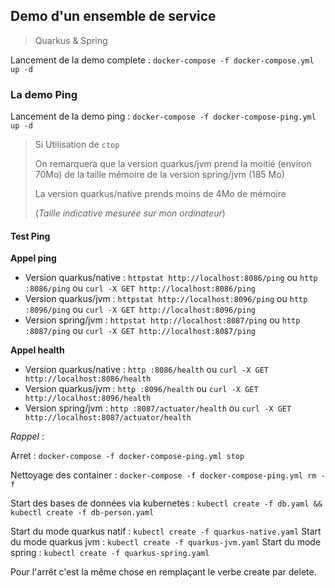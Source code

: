 ## Demo d'un ensemble de service

> Quarkus & Spring

Lancement de la demo complete : `docker-compose -f docker-compose.yml up -d`

### La demo Ping

Lancement de la demo ping : `docker-compose -f docker-compose-ping.yml up -d`

> Si Utilisation de `ctop`
>
>On remarquera que la version quarkus/jvm prend la moitié (environ 70Mo) de la taille mémoire de la version spring/jvm (185 Mo)
>
>La version quarkus/native prends moins de 4Mo de mémoire
>
> (*Taille indicative mesurée sur mon ordinateur*)

#### Test Ping 

**Appel ping**
* Version quarkus/native : `httpstat http://localhost:8086/ping` ou `http :8086/ping` ou `curl -X GET http://localhost:8086/ping`
* Version quarkus/jvm : `httpstat http://localhost:8096/ping` ou `http :8096/ping` ou `curl -X GET http://localhost:8096/ping`
* Version spring/jvm : `httpstat http://localhost:8087/ping` ou `http :8087/ping` ou `curl -X GET http://localhost:8087/ping`

**Appel health**
* Version quarkus/native : `http :8086/health` ou `curl -X GET http://localhost:8086/health`
* Version quarkus/jvm : `http :8096/health` ou `curl -X GET http://localhost:8096/health`
* Version spring/jvm : `http :8087/actuator/health` ou `curl -X GET http://localhost:8087/actuator/health`

*Rappel* :

Arret : `docker-compose -f docker-compose-ping.yml stop`

Nettoyage des container : `docker-compose -f docker-compose-ping.yml rm -f`

Start des bases de données via kubernetes : `kubectl create -f db.yaml && kubectl create -f db-person.yaml`

Start du mode quarkus natif : `kubectl create -f quarkus-native.yaml` 
Start du mode quarkus jvm : `kubectl create -f quarkus-jvm.yaml` 
Start du mode spring : `kubectl create -f quarkus-spring.yaml`

Pour l'arrêt c'est la même chose en remplaçant le verbe create par delete. 